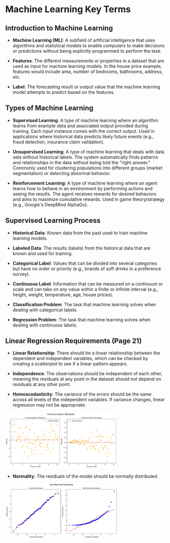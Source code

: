 # Machine Learning Key Terms

## Introduction to Machine Learning 

- **Machine Learning (ML)**: A subfield of artificial intelligence that uses algorithms and statistical models to enable computers to make decisions or predictions without being explicitly programmed to perform the task.

- **Features**: The different measurements or properties in a dataset that are used as input for machine learning models. In the house price example, features would include area, number of bedrooms, bathrooms, address, etc.

- **Label**: The forecasting result or output value that the machine learning model attempts to predict based on the features.

## Types of Machine Learning 

- **Supervised Learning**: A type of machine learning where an algorithm learns from example data and associated output provided during training. Each input instance comes with the correct output. Used in applications where historical data predicts likely future events (e.g., fraud detection, insurance claim validation).

- **Unsupervised Learning**: A type of machine learning that deals with data sets without historical labels. The system automatically finds patterns and relationships in the data without being told the "right answer." Commonly used for clustering populations into different groups (market segmentation) or detecting abnormal behavior.

- **Reinforcement Learning**: A type of machine learning where an agent learns how to behave in an environment by performing actions and seeing the results. The agent receives rewards for desired behaviors and aims to maximize cumulative rewards. Used in game theory/strategy (e.g., Google's DeepMind AlphaGo).

## Supervised Learning Process

- **Historical Data**: Known data from the past used to train machine learning models.

- **Labeled Data**: The results (labels) from the historical data that are known and used for training.

- **Categorical Label**: Values that can be divided into several categories but have no order or priority (e.g., brands of soft drinks in a preference survey).

- **Continuous Label**: Information that can be measured on a continuum or scale and can take on any value within a finite or infinite interval (e.g., height, weight, temperature, age, house prices).

- **Classification Problem**: The task that machine learning solves when dealing with categorical labels.

- **Regression Problem**: The task that machine learning solves when dealing with continuous labels.

## Linear Regression Requirements (Page 21)

- **Linear Relationship**: There should be a linear relationship between the dependent and independent variables, which can be checked by creating a scatterplot to see if a linear pattern appears.

- **Independence**: The observations should be independent of each other, meaning the residuals at any point in the dataset should not depend on residuals at any other point.

- **Homoscedasticity**: The variance of the errors should be the same across all levels of the independent variables. If variance changes, linear regression may not be appropriate.

<img src="residuals_hetero.jpg" style="width:70%"/>

- **Normality**: The residuals of the model should be normally distributed.
<img src="residuals_normal.jpg" style="width:70%" />

